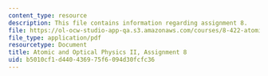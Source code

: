 ```yaml
---
content_type: resource
description: This file contains information regarding assignment 8.
file: https://ol-ocw-studio-app-qa.s3.amazonaws.com/courses/8-422-atomic-and-optical-physics-ii-spring-2013/b5010cf1d440436975f6094d30fcfc36_MIT8_422S13_hw8.pdf
file_type: application/pdf
resourcetype: Document
title: Atomic and Optical Physics II, Assignment 8
uid: b5010cf1-d440-4369-75f6-094d30fcfc36
---
```

